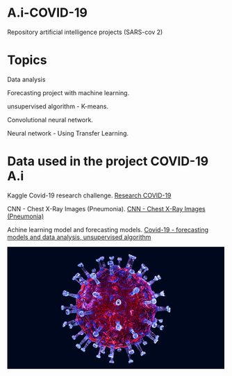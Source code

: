 

# A.i-COVID-19
Repository artificial intelligence projects (SARS-cov 2)

# Topics 
Data analysis

Forecasting project with machine learning.

unsupervised algorithm - K-means.

Convolutional neural network.

Neural network - Using Transfer Learning.



# Data used in the project COVID-19 A.i

Kaggle Covid-19 research challenge.
[Research COVID-19](https://www.kaggle.com/allen-institute-for-ai/CORD-19-research-challenge/)


CNN - Chest X-Ray Images (Pneumonia).
[CNN - Chest X-Ray Images (Pneumonia)](https://www.kaggle.com/paultimothymooney/chest-xray-pneumonia)



Achine learning model and forecasting models.
[Covid-19 - forecasting models and data analysis, unsupervised algorithm](https://github.com/CSSEGISandData/COVID-19)



![SARS-CoV-2](https://github.com/RafaelGallo/A.i-COVID-19/blob/main/giphy.gif)
